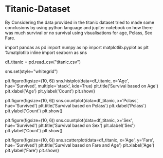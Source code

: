 # Titanic-Dataset
By Considering the data provided in the titanic dataset tried to made some conclusions by using python language and jupiter notebook on how there was much survival or no survival using visualisations for  age, Pclass, Sex Fare.

import pandas as pd
import numpy as np
import matplotlib.pyplot as plt
%matplotlib inline
import seaborn as sns

df_titanic = pd.read_csv("titanic.csv")

sns.set(style="whitegrid")

plt.figure(figsize=(10, 6))
sns.histplot(data=df_titanic, x='Age', hue='Survived', multiple='stack', kde=True)
plt.title('Survival based on Age')
plt.xlabel('Age')
plt.ylabel('Count')
plt.show()

plt.figure(figsize=(10, 6))
sns.countplot(data=df_titanic, x='Pclass', hue='Survived')
plt.title('Survival based on Pclass')
plt.xlabel('Pclass')
plt.ylabel('Count')
plt.show()

plt.figure(figsize=(10, 6))
sns.countplot(data=df_titanic, x='Sex', hue='Survived')
plt.title('Survival based on Sex')
plt.xlabel('Sex')
plt.ylabel('Count')
plt.show()

plt.figure(figsize=(10, 6))
sns.scatterplot(data=df_titanic, x='Age', y='Fare', hue='Survived')
plt.title('Survival based on Fare and Age')
plt.xlabel('Age')
plt.ylabel('Fare')
plt.show()
